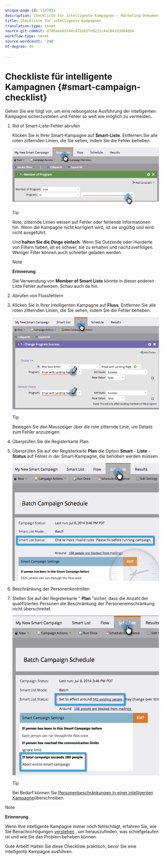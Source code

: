 ```yaml
---
unique-page-id: 1147051
description: Checkliste für intelligente Kampagnen - Marketing-Dokumente - Produktdokumentation
title: Checkliste für intelligente Kampagnen
translation-type: tm+mt
source-git-commit: d7d6aee63144c472e02fe0221c4a164183d04dd4
workflow-type: tm+mt
source-wordcount: '248'
ht-degree: 0%

---
```



# Checkliste für intelligente Kampagnen {#smart-campaign-checklist}

Gehen Sie wie folgt vor, um eine reibungslose Ausführung der intelligenten Kampagne sicherzustellen und Fehler so weit wie möglich zu vermeiden.

1. Rid of Smart-Liste-Fehler abrufen

   Klicken Sie in Ihrer Smart-Kampagne auf **Smart-Liste**. Entfernen Sie alle roten zitternden Linien, die Sie sehen, indem Sie die Fehler beheben.

   ![](assets/image2014-9-22-16-3a9-3a13.png)

   >[!TIP]
   >
   >Rote, zitternde Linien weisen auf Fehler oder fehlende Informationen hin. Wenn die Kampagne nicht korrigiert wird, ist sie ungültig und wird nicht ausgeführt.
   >
   >
   >Und **halten Sie die Dinge einfach**. Wenn Sie Dutzende oder Hunderte von Filtern haben, ist es schwer, sie zu erhalten und nachzuverfolgen. Weniger Filter können auch schneller geladen werden.

   >[!NOTE]
   >
   >**Erinnerung**
   >
   >
   >Die Verwendung von **Member of Smart Liste** könnte in dieser anderen Liste Fehler aufweisen. Schau auch da hin.

1. Abrufen von Flussfehlern
1. Klicken Sie in Ihrer intelligenten Kampagne auf **Fluss**. Entfernen Sie alle roten zitternden Linien, die Sie sehen, indem Sie die Fehler beheben.

   ![](assets/image2014-9-22-16-3a10-3a49.png)

   >[!TIP]
   >
   >Bewegen Sie den Mauszeiger über die rote zitternde Linie, um Details zum Fehler anzuzeigen.

1. Überprüfen Sie die Registerkarte Plan.
1. Überprüfen Sie auf der Registerkarte **Plan** die Option **Smart** - **Liste** - **Status** auf Fehler in der Smart-Kampagne, die behoben werden müssen.

   ![](assets/three.png)

1. Beschränkung der Personenkontrollen
1. Stellen Sie auf der Registerkarte &quot; **Plan** &quot;sicher, dass die Anzahl der qualifizierten Personen die Beschränkung der Personeneinschränkung nicht überschreitet.

   ![](assets/four.png)

   >[!TIP]
   >
   >Bei Bedarf können Sie [Personenbeschränkungen in einer intelligenten Kampagne](../../../../product-docs/core-marketo-concepts/smart-campaigns/using-smart-campaigns/override-person-restrictions-in-a-smart-campaign.md)überschreiben.

>[!NOTE]
>
>**Erinnerung**
>
>Wenn Ihre intelligente Kampagne immer noch fehlschlägt, erfahren Sie, wie Sie Benachrichtigungen [verstehen](../../../../product-docs/core-marketo-concepts/miscellaneous/understanding-notifications.md) , um herauszufinden, was schiefgelaufen ist und wie Sie das Problem beheben können.

Gute Arbeit! Halten Sie diese Checkliste praktisch, bevor Sie eine intelligente Kampagne ausführen.